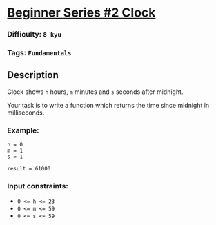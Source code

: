 # [Beginner Series #2 Clock](https://www.codewars.com/kata/55f9bca8ecaa9eac7100004a)

### Difficulty: `8 kyu`

### Tags: `Fundamentals` 

## Description

Clock shows `h` hours, `m` minutes and `s` seconds after midnight.

Your task is to write a function which returns the time since midnight in milliseconds.

### Example:

```
h = 0
m = 1
s = 1

result = 61000
```

### Input constraints:

- `0 <= h <= 23`
- `0 <= m <= 59`
- `0 <= s <= 59`